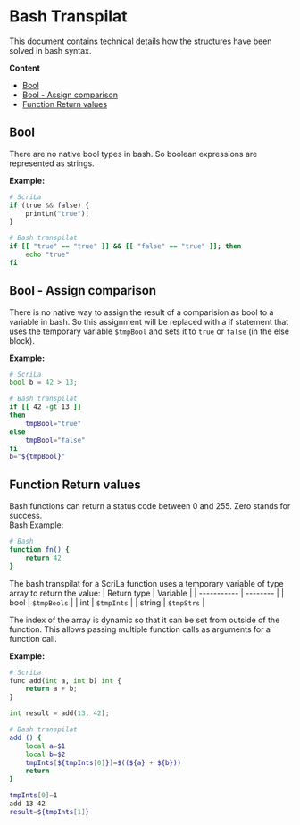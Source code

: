 # Bash Transpilat

This document contains technical details how the structures have been solved in bash syntax.

**Content**
- [Bool](#bool)
- [Bool - Assign comparison](#bool---assign-comparison)
- [Function Return values](#function-return-values)

## Bool
There are no native bool types in bash. So boolean expressions are represented as strings.

**Example:**  
```Python
# ScriLa
if (true && false) {
	printLn("true");
}
```
```bash
# Bash transpilat
if [[ "true" == "true" ]] && [[ "false" == "true" ]]; then
	echo "true"
fi
``` 

## Bool - Assign comparison
There is no native way to assign the result of a comparision as bool to a variable in bash. So this assignment will be replaced with a if statement that uses the temporary variable `$tmpBool` and sets it to `true` or `false` (in the else block).

**Example:**  

```Python
# ScriLa
bool b = 42 > 13;
```
```bash
# Bash transpilat
if [[ 42 -gt 13 ]]
then
	tmpBool="true"
else
	tmpBool="false"
fi
b="${tmpBool}"
```


## Function Return values
Bash functions can return a status code between 0 and 255. Zero stands for success.  
Bash Example:  
```bash
# Bash
function fn() {
    return 42
}
```

The bash transpilat for a ScriLa function uses a temporary variable of type array to return the value:
| Return type | Variable |
| ----------- | -------- |
| bool        | `$tmpBools` |
| int         | `$tmpInts` |
| string      | `$tmpStrs` |  

The index of the array is dynamic so that it can be set from outside of the function. This allows passing multiple function calls as arguments for a function call.

**Example:**  
```Python
# ScriLa
func add(int a, int b) int {
	return a + b;
}

int result = add(13, 42);
```
```bash
# Bash transpilat
add () {
	local a=$1
	local b=$2
	tmpInts[${tmpInts[0]}]=$((${a} + ${b}))
	return
}

tmpInts[0]=1
add 13 42
result=${tmpInts[1]}

``` 
